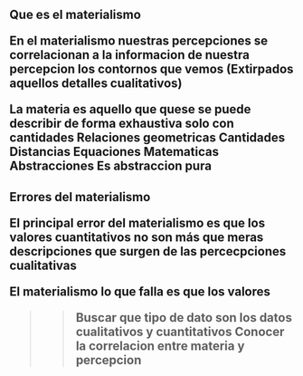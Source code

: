 <h2> Que es el materialismo

En el materialismo nuestras percepciones se correlacionan a la informacion de nuestra percepcion los contornos que vemos (Extirpados aquellos detalles cualitativos)

La materia es aquello que quese se puede describir de forma exhaustiva solo con cantidades
	Relaciones geometricas
	Cantidades
	Distancias
	Equaciones Matematicas
	Abstracciones
Es abstraccion pura

<h2>  Errores del materialismo

El principal error del materialismo es que los <corregir> valores cuantitativos<corregir> no son más que meras descripciones que surgen de las percecpciones cualitativas

El materialismo lo que falla es que los valores


>> Buscar que tipo de dato son los datos cualitativos y cuantitativos
>> Conocer la correlacion entre materia y percepcion